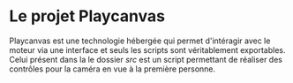 # Le projet Playcanvas

Playcanvas est une technologie hébergée qui permet d'intéragir avec le moteur via une interface et seuls les scripts sont véritablement exportables. 
Celui présent dans la le dossier *src* est un script permettant de réaliser des contrôles pour la caméra en vue à la première personne.

